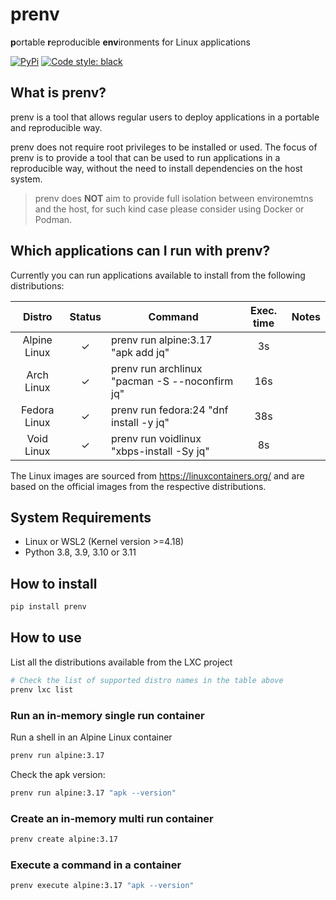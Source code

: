 # prenv

**p**ortable **r**eproducible **env**ironments for Linux applications

[![PyPi](https://img.shields.io/pypi/v/prenv.svg?style=flat-square)](https://pypi.python.org/pypi/prenv)
[![Code style: black](https://img.shields.io/badge/code%20style-black-000000.svg?style=flat-square)](https://github.com/ambv/black)

## What is prenv?

prenv is a tool that allows regular users to deploy applications in a portable and reproducible way.

prenv does not require root privileges to be installed or used.
The focus of prenv is to provide a tool that can be used to run applications in a reproducible way, without the need to install dependencies on the host system.
 > prenv does **NOT** aim to provide full isolation between environemtns and the host, for such kind case please consider using Docker or Podman.

## Which applications can I run with prenv?

Currently you can run applications available to install from the following distributions:

|Distro|Status|Command|Exec. time|Notes|
|:----:|:----:|--------|:---------:|:-------|
|Alpine Linux|✓|prenv run alpine:3.17 "apk add jq"|3s|
|Arch Linux|✓|prenv run archlinux "pacman -S --noconfirm jq"|16s|
|Fedora Linux|✓|prenv run fedora:24 "dnf install -y jq"|38s
|Void Linux|✓|prenv run voidlinux "xbps-install -Sy jq"|8s

The Linux images are sourced from https://linuxcontainers.org/ and are based on the official images from the respective distributions.

## System Requirements

- Linux or WSL2 (Kernel version >=4.18)
- Python 3.8, 3.9, 3.10 or 3.11

## How to install
```sh
pip install prenv
```
## How to use

List all the distributions available from the LXC project
```sh
# Check the list of supported distro names in the table above
prenv lxc list
```

### Run an in-memory single run container
Run a shell in an Alpine Linux container
```sh
prenv run alpine:3.17
```
Check the apk version:
```sh
prenv run alpine:3.17 "apk --version"
```

### Create an in-memory multi run container
```sh
prenv create alpine:3.17
```
### Execute a command in a container
```sh
prenv execute alpine:3.17 "apk --version"
```
